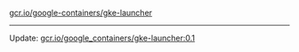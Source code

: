 [gcr.io/google-containers/gke-launcher](https://hub.docker.com/r/cruse/gke-launcher/tags/) 

----
Update: [gcr.io/google_containers/gke-launcher:0.1](https://hub.docker.com/r/cruse/gke-launcher/tags/)

